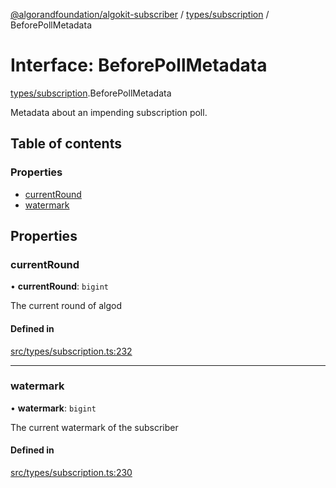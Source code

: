 [@algorandfoundation/algokit-subscriber](../README.md) / [types/subscription](../modules/types_subscription.md) / BeforePollMetadata

# Interface: BeforePollMetadata

[types/subscription](../modules/types_subscription.md).BeforePollMetadata

Metadata about an impending subscription poll.

## Table of contents

### Properties

- [currentRound](types_subscription.BeforePollMetadata.md#currentround)
- [watermark](types_subscription.BeforePollMetadata.md#watermark)

## Properties

### currentRound

• **currentRound**: `bigint`

The current round of algod

#### Defined in

[src/types/subscription.ts:232](https://github.com/algorandfoundation/algokit-subscriber-ts/blob/main/src/types/subscription.ts#L232)

___

### watermark

• **watermark**: `bigint`

The current watermark of the subscriber

#### Defined in

[src/types/subscription.ts:230](https://github.com/algorandfoundation/algokit-subscriber-ts/blob/main/src/types/subscription.ts#L230)
